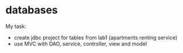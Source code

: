 # databases
My task:
 - create jdbc project for tables from lab1 (apartments renting service)
 - use MVC with DAO, service, controller, view and model 
